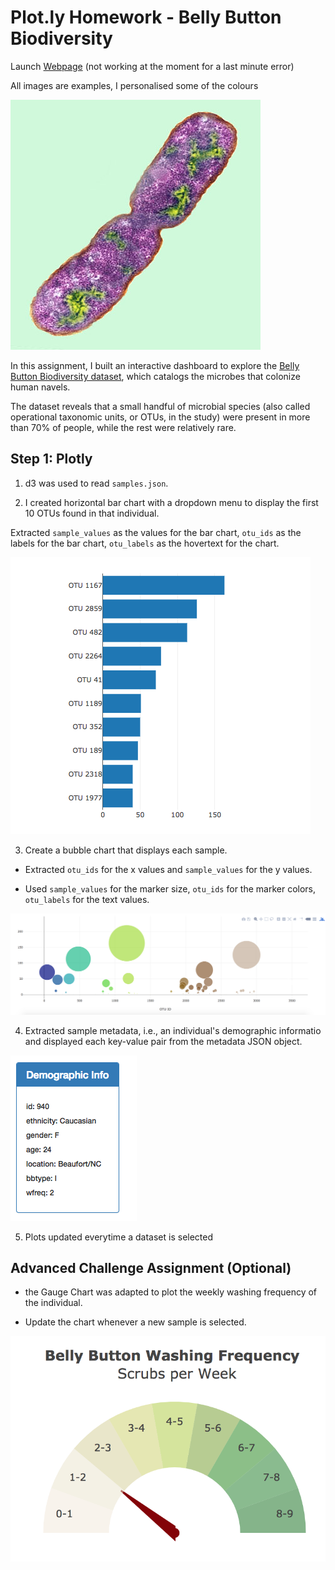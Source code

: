 


# Plot.ly Homework - Belly Button Biodiversity


Launch [Webpage](https://thawk18.github.io/BellyButton-Biodiversity/) (not working at the moment for a last minute error)

All images are examples, I personalised some of the colours 

![Bacteria by filterforge.com](Images/bacteria.jpg)

In this assignment, I built an interactive dashboard to explore the [Belly Button Biodiversity dataset](http://robdunnlab.com/projects/belly-button-biodiversity/), which catalogs the microbes that colonize human navels.

The dataset reveals that a small handful of microbial species (also called operational taxonomic units, or OTUs, in the study) were present in more than 70% of people, while the rest were relatively rare.

## Step 1: Plotly

1. d3 was used to read `samples.json`.

2. I created horizontal bar chart with a dropdown menu to display the first 10 OTUs found in that individual.

Extracted `sample_values` as the values for the bar chart,  `otu_ids` as the labels for the bar chart, `otu_labels` as the hovertext for the chart.

  ![bar Chart](Images/hw01.png)

3. Create a bubble chart that displays each sample.

* Extracted `otu_ids` for the x values and `sample_values` for the y values.

* Used `sample_values` for the marker size, `otu_ids` for the marker colors, `otu_labels` for the text values.

![Bubble Chart](Images/bubble_chart.png)

4. Extracted sample metadata, i.e., an individual's demographic informatio and displayed each key-value pair from the metadata JSON object.

![hw](Images/hw03.png)

5. Plots updated everytime a dataset is selected


## Advanced Challenge Assignment (Optional)


* the Gauge Chart was adapted to plot the weekly washing frequency of the individual.


* Update the chart whenever a new sample is selected.

![Weekly Washing Frequency Gauge](Images/gauge.png)


